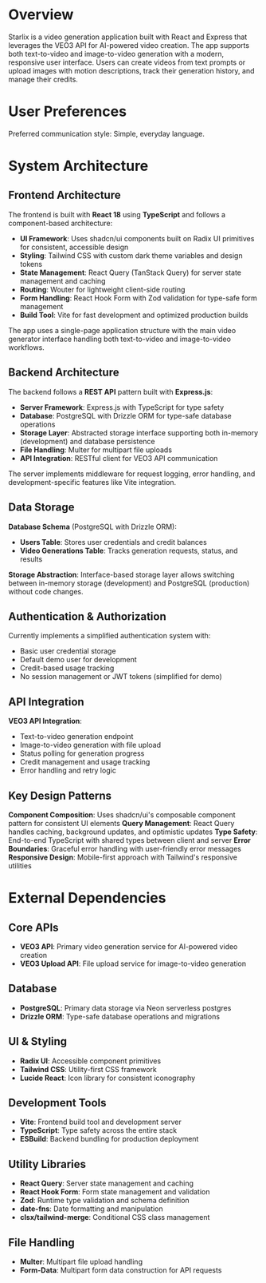 # Overview

Starlix is a video generation application built with React and Express that leverages the VEO3 API for AI-powered video creation. The app supports both text-to-video and image-to-video generation with a modern, responsive user interface. Users can create videos from text prompts or upload images with motion descriptions, track their generation history, and manage their credits.

# User Preferences

Preferred communication style: Simple, everyday language.

# System Architecture

## Frontend Architecture

The frontend is built with **React 18** using **TypeScript** and follows a component-based architecture:

- **UI Framework**: Uses shadcn/ui components built on Radix UI primitives for consistent, accessible design
- **Styling**: Tailwind CSS with custom dark theme variables and design tokens
- **State Management**: React Query (TanStack Query) for server state management and caching
- **Routing**: Wouter for lightweight client-side routing
- **Form Handling**: React Hook Form with Zod validation for type-safe form management
- **Build Tool**: Vite for fast development and optimized production builds

The app uses a single-page application structure with the main video generator interface handling both text-to-video and image-to-video workflows.

## Backend Architecture

The backend follows a **REST API** pattern built with **Express.js**:

- **Server Framework**: Express.js with TypeScript for type safety
- **Database**: PostgreSQL with Drizzle ORM for type-safe database operations
- **Storage Layer**: Abstracted storage interface supporting both in-memory (development) and database persistence
- **File Handling**: Multer for multipart file uploads
- **API Integration**: RESTful client for VEO3 API communication

The server implements middleware for request logging, error handling, and development-specific features like Vite integration.

## Data Storage

**Database Schema** (PostgreSQL with Drizzle ORM):
- **Users Table**: Stores user credentials and credit balances
- **Video Generations Table**: Tracks generation requests, status, and results

**Storage Abstraction**: Interface-based storage layer allows switching between in-memory storage (development) and PostgreSQL (production) without code changes.

## Authentication & Authorization

Currently implements a simplified authentication system with:
- Basic user credential storage
- Default demo user for development
- Credit-based usage tracking
- No session management or JWT tokens (simplified for demo)

## API Integration

**VEO3 API Integration**:
- Text-to-video generation endpoint
- Image-to-video generation with file upload
- Status polling for generation progress
- Credit management and usage tracking
- Error handling and retry logic

## Key Design Patterns

**Component Composition**: Uses shadcn/ui's composable component pattern for consistent UI elements
**Query Management**: React Query handles caching, background updates, and optimistic updates
**Type Safety**: End-to-end TypeScript with shared types between client and server
**Error Boundaries**: Graceful error handling with user-friendly error messages
**Responsive Design**: Mobile-first approach with Tailwind's responsive utilities

# External Dependencies

## Core APIs
- **VEO3 API**: Primary video generation service for AI-powered video creation
- **VEO3 Upload API**: File upload service for image-to-video generation

## Database
- **PostgreSQL**: Primary data storage via Neon serverless postgres
- **Drizzle ORM**: Type-safe database operations and migrations

## UI & Styling
- **Radix UI**: Accessible component primitives
- **Tailwind CSS**: Utility-first CSS framework
- **Lucide React**: Icon library for consistent iconography

## Development Tools
- **Vite**: Frontend build tool and development server
- **TypeScript**: Type safety across the entire stack
- **ESBuild**: Backend bundling for production deployment

## Utility Libraries
- **React Query**: Server state management and caching
- **React Hook Form**: Form state management and validation
- **Zod**: Runtime type validation and schema definition
- **date-fns**: Date formatting and manipulation
- **clsx/tailwind-merge**: Conditional CSS class management

## File Handling
- **Multer**: Multipart file upload handling
- **Form-Data**: Multipart form data construction for API requests
